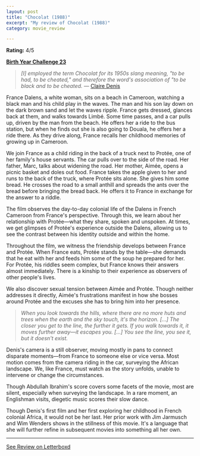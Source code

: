 ```yaml
---
layout: post
title: "Chocolat (1988)"
excerpt: "My review of Chocolat (1988)"
category: movie_review

---
```


**Rating:** 4/5

<b><a href="https://boxd.it/sWI7Y">Birth Year Challenge 23</a></b>

<blockquote><i>[I] employed the term Chocolat for its 1950s slang meaning, "to be had, to be cheated," and therefore the word's association of "to be black and to be cheated.</i> — <a href="https://web.archive.org/web/20070909025426/https://www.sensesofcinema.com/contents/cteq/01/17/chocolat.html">Claire Denis</a></blockquote>

France Dalens, a white woman, sits on a beach in Cameroon, watching a black man and his child play in the waves. The man and his son lay down on the dark brown sand and let the waves ripple. France gets dressed, glances back at them, and walks towards Limbé. Some time passes, and a car pulls up, driven by the man from the beach. He offers her a ride to the bus station, but when he finds out she is also going to Douala, he offers her a ride there. As they drive along, France recalls her childhood memories of growing up in Cameroon.

We join France as a child riding in the back of a truck next to Protée, one of her family's house servants. The car pulls over to the side of the road. Her father, Marc, talks about widening the road. Her mother, Aimée, opens a picnic basket and doles out food. France takes the apple given to her and runs to the back of the truck, where Protée sits alone. She gives him some bread. He crosses the road to a small anthill and spreads the ants over the bread before bringing the bread back. He offers it to France in exchange for the answer to a riddle.

The film observes the day-to-day colonial life of the Dalens in French Cameroon from France's perspective. Through this, we learn about her relationship with Protée—what they share, spoken and unspoken. At times, we get glimpses of Protée's experience outside the Dalens, allowing us to see the contrast between his identity outside and within the home.

Throughout the film, we witness the friendship develops between France and Protée. When France eats, Protée stands by the table—she demands that he eat with her and feeds him some of the soup he prepared for her. For Protée, his riddles seem complex, but France knows their answers almost immediately. There is a kinship to their experience as observers of other people's lives. 

We also discover sexual tension between Aimée and Protée. Though neither addresses it directly, Aimée's frustrations manifest in how she bosses around Protée and the excuses she has to bring him into her presence.

<blockquote><i>When you look towards the hills, where there are no more huts and trees when the earth and the sky touch, it's the horizon. […] The closer you get to the line, the further it gets. If you walk towards it, it moves further away—it escapes you. […] You see the line, you see it, but it doesn't exist.</i></blockquote>

Denis's camera is a still observer, moving mostly in pans to connect disparate moments—from France to someone else or vice versa. Most motion comes from the camera riding in the car, surveying the African landscape. We, like France, must watch as the story unfolds, unable to intervene or change the circumstances. 

Though Abdullah Ibrahim's score covers some facets of the movie, most are silent, especially when surveying the landscape. In a rare moment, an Englishman visits, diegetic music scores their slow dance.

Though Denis's first film and her first exploring her childhood in French colonial Africa, it would not be her last. Her prior work with Jim Jarmusch and Wim Wenders shows in the stillness of this movie. It's a language that she will further refine in subsequent movies into something all her own.

<hr>

[See Review on Letterboxd](https://boxd.it/8M1tux)

